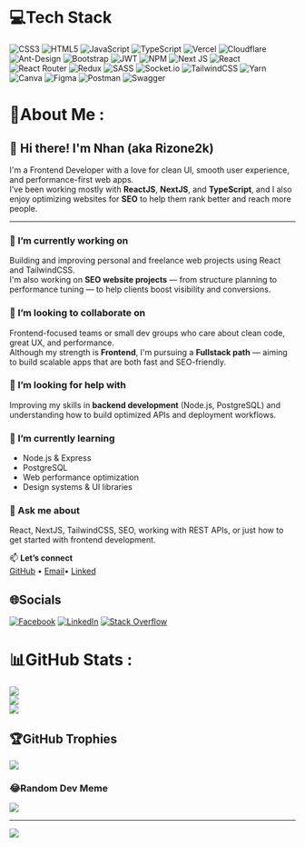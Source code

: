 # 💻Tech Stack
![CSS3](https://img.shields.io/badge/css3-%231572B6.svg?style=for-the-badge&logo=css3&logoColor=white) ![HTML5](https://img.shields.io/badge/html5-%23E34F26.svg?style=for-the-badge&logo=html5&logoColor=white) ![JavaScript](https://img.shields.io/badge/javascript-%23323330.svg?style=for-the-badge&logo=javascript&logoColor=%23F7DF1E) ![TypeScript](https://img.shields.io/badge/typescript-%23007ACC.svg?style=for-the-badge&logo=typescript&logoColor=white) ![Vercel](https://img.shields.io/badge/vercel-%23000000.svg?style=for-the-badge&logo=vercel&logoColor=white) ![Cloudflare](https://img.shields.io/badge/Cloudflare-F38020?style=for-the-badge&logo=Cloudflare&logoColor=white) ![Ant-Design](https://img.shields.io/badge/-AntDesign-%230170FE?style=for-the-badge&logo=ant-design&logoColor=white) ![Bootstrap](https://img.shields.io/badge/bootstrap-%23563D7C.svg?style=for-the-badge&logo=bootstrap&logoColor=white) ![JWT](https://img.shields.io/badge/JWT-black?style=for-the-badge&logo=JSON%20web%20tokens) ![NPM](https://img.shields.io/badge/NPM-%23000000.svg?style=for-the-badge&logo=npm&logoColor=white) ![Next JS](https://img.shields.io/badge/Next-black?style=for-the-badge&logo=next.js&logoColor=white) ![React](https://img.shields.io/badge/react-%2320232a.svg?style=for-the-badge&logo=react&logoColor=%2361DAFB) ![React Router](https://img.shields.io/badge/React_Router-CA4245?style=for-the-badge&logo=react-router&logoColor=white) ![Redux](https://img.shields.io/badge/redux-%23593d88.svg?style=for-the-badge&logo=redux&logoColor=white) ![SASS](https://img.shields.io/badge/SASS-hotpink.svg?style=for-the-badge&logo=SASS&logoColor=white) ![Socket.io](https://img.shields.io/badge/Socket.io-black?style=for-the-badge&logo=socket.io&badgeColor=010101) ![TailwindCSS](https://img.shields.io/badge/tailwindcss-%2338B2AC.svg?style=for-the-badge&logo=tailwind-css&logoColor=white) ![Yarn](https://img.shields.io/badge/yarn-%232C8EBB.svg?style=for-the-badge&logo=yarn&logoColor=white) ![Canva](https://img.shields.io/badge/Canva-%2300C4CC.svg?style=for-the-badge&logo=Canva&logoColor=white) 	![Figma](https://img.shields.io/badge/figma-%23F24E1E.svg?style=for-the-badge&logo=figma&logoColor=white) ![Postman](https://img.shields.io/badge/Postman-FF6C37?style=for-the-badge&logo=postman&logoColor=white) ![Swagger](https://img.shields.io/badge/-Swagger-%23Clojure?style=for-the-badge&logo=swagger&logoColor=white)
# 💫About Me :
## 👋 Hi there! I'm Nhan (aka Rizone2k)

I'm a Frontend Developer with a love for clean UI, smooth user experience, and performance-first web apps.  
I’ve been working mostly with **ReactJS**, **NextJS**, and **TypeScript**, and I also enjoy optimizing websites for **SEO** to help them rank better and reach more people.

---

### 🔭 I’m currently working on
Building and improving personal and freelance web projects using React and TailwindCSS.  
I'm also working on **SEO website projects** — from structure planning to performance tuning — to help clients boost visibility and conversions.

### 👯 I’m looking to collaborate on
Frontend-focused teams or small dev groups who care about clean code, great UX, and performance.  
Although my strength is **Frontend**, I'm pursuing a **Fullstack path** — aiming to build scalable apps that are both fast and SEO-friendly.

### 🤝 I’m looking for help with
Improving my skills in **backend development** (Node.js, PostgreSQL) and understanding how to build optimized APIs and deployment workflows.

### 🌱 I’m currently learning
- Node.js & Express  
- PostgreSQL  
- Web performance optimization  
- Design systems & UI libraries

### 💬 Ask me about
React, NextJS, TailwindCSS, SEO, working with REST APIs, or just how to get started with frontend development.

📫 **Let’s connect**  
[GitHub](https://github.com/Rizone2k) • [Email](mailto:huynhtinnhan2020@gmail.com)• [Linked](https://www.linkedin.com/in/nhan-huynh-dev/)


## 🌐Socials
[![Facebook](https://img.shields.io/badge/Facebook-%231877F2.svg?logo=Facebook&logoColor=white)](https://facebook.com/https://www.facebook.com/Rizone2k/) [![LinkedIn](https://img.shields.io/badge/LinkedIn-%230077B5.svg?logo=linkedin&logoColor=white)](https://linkedin.com/in/https://www.linkedin.com/in/nhan-huynh-dev/) [![Stack Overflow](https://img.shields.io/badge/-Stackoverflow-FE7A16?logo=stack-overflow&logoColor=white)](https://stackoverflow.com/users/https://stackoverflow.com/users/20759068/rizone) 

# 📊GitHub Stats :
![](https://github-readme-stats.vercel.app/api?username=Rizone2k&theme=tokyonight&hide_border=true&include_all_commits=true&count_private=false)<br/>
![](https://github-readme-streak-stats.herokuapp.com/?user=Rizone2k&theme=tokyonight&hide_border=true)<br/>
![](https://github-readme-stats.vercel.app/api/top-langs/?username=Rizone2k&theme=tokyonight&hide_border=true&include_all_commits=true&count_private=false&layout=compact)

## 🏆GitHub Trophies
![](https://github-trophies.vercel.app/?username=Rizone2k&theme=radical&no-frame=false&no-bg=false&margin-w=4)

### 😂Random Dev Meme
![](https://i.imgflip.com/7424uk.jpg)

---
[![](https://visitcount.itsvg.in/api?id=Rizone2k&icon=0&color=0)](https://visitcount.itsvg.in)
